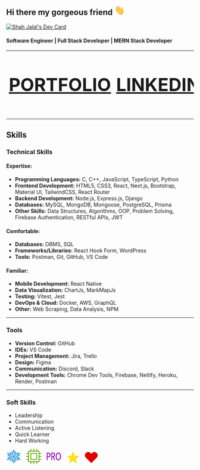 ## Hi there my gorgeous friend <img src="hello.gif" width="28px" alt="hi">
<a href="https://app.daily.dev/mdshahjalal"><img src="https://api.daily.dev/devcards/v2/2IQlsR4aCwwzFhFnsyxAx.png?type=wide&r=70k" width="652" alt="Shah Jalal's Dev Card"/></a>

#### Software Engineer | Full Stack Developer | MERN Stack Developer

<table>
  <tr>
    <td><a href="https://shah-jalal.netlify.app/" style="font-size:48px; font-weight:bold;">PORTFOLIO</a></td>
    <td><a href="https://www.linkedin.com/in/ProgrammerShahJalal/" style="font-size:48px; font-weight:bold;">LINKEDIN</a></td>
     <td><a href="https://shorturl.at/CIPT1" style="font-size:48px; font-weight:bold;">GOOGLE MY BUSINESS</a></td>
  </tr>
</table>


## Skills

### Technical Skills

#### Expertise:
- **Programming Languages:** C, C++, JavaScript, TypeScript, Python
- **Frontend Development:** HTML5, CSS3, React, Next.js, Bootstrap, Material UI, TailwindCSS, React Router
- **Backend Development:** Node.js, Express.js, Django
- **Databases:** MySQL, MongoDB, Mongoose, PostgreSQL, Prisma
- **Other Skills:** Data Structures, Algorithms, OOP, Problem Solving, Firebase Authentication, RESTful APIs, JWT

#### Comfortable:
- **Databases:** DBMS, SQL
- **Frameworks/Libraries:** React Hook Form, WordPress
- **Tools:** Postman, Git, GitHub, VS Code

#### Familiar:
- **Mobile Development:** React Native
- **Data Visualization:** ChartJs, MarkMapJs
- **Testing:** Vitest, Jest
- **DevOps & Cloud:** Docker, AWS, GraphQL
- **Other:** Web Scraping, Data Analysis, NPM

---

### Tools
- **Version Control:** GitHub
- **IDEs:** VS Code
- **Project Management:** Jira, Trello
- **Design:** Figma
- **Communication:** Discord, Slack
- **Development Tools:** Chrome Dev Tools, Firebase, Netlify, Heroku, Render, Postman

---

### Soft Skills
- Leadership
- Communication
- Active Listening
- Quick Learner
- Hard Working

<a href='https://archiveprogram.github.com/'><img src='https://raw.githubusercontent.com/acervenky/animated-github-badges/master/assets/acbadge.gif' width='40' height='40'></a> <a href='https://docs.github.com/en/developers'><img src='https://raw.githubusercontent.com/acervenky/animated-github-badges/master/assets/devbadge.gif' width='40' height='40'></a> <a href='https://github.com/pricing'><img src='https://raw.githubusercontent.com/acervenky/animated-github-badges/master/assets/pro.gif' width='40' height='40'></a> <a href='https://stars.github.com/'><img src='https://raw.githubusercontent.com/acervenky/animated-github-badges/master/assets/starbadge.gif' width='35' height='35'></a> <a href='https://docs.github.com/en/github/supporting-the-open-source-community-with-github-sponsors'><img src='https://raw.githubusercontent.com/acervenky/animated-github-badges/master/assets/sponsorbadge.gif' width='35' height='35'></a> 
